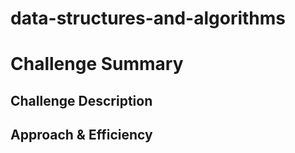 # data-structures-and-algorithms
# Challenge Summary
  

## Challenge Description


## Approach & Efficiency

